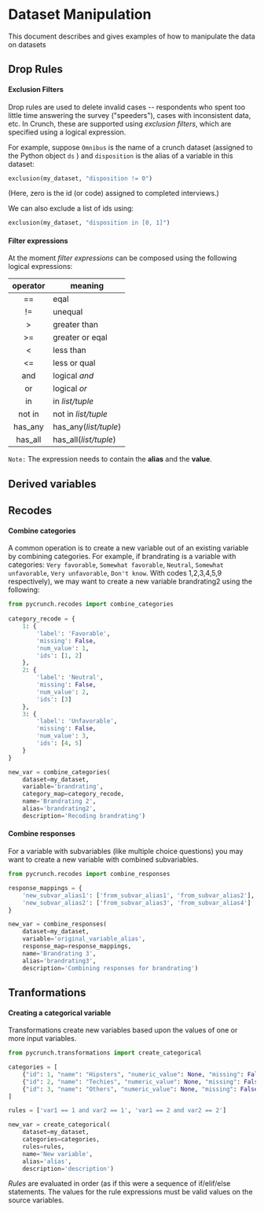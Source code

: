 Dataset Manipulation
====================

This document describes and gives examples of how
to manipulate the data on datasets


## Drop Rules

#### Exclusion Filters

Drop rules are used to delete invalid cases -- respondents who spent too little 
time answering the survey ("speeders"), cases with inconsistent data, etc. 
In Crunch, these are supported using *exclusion filters*, which are specified using a logical expression.

For example, suppose `Omnibus` is the name of a crunch dataset 
(assigned to the Python object `ds` ) and `disposition` is the alias of a variable in this dataset:

```python
exclusion(my_dataset, "disposition != 0")
```

(Here, zero is the id (or code) assigned to completed interviews.)

We can also exclude a list of ids using:

```python
exclusion(my_dataset, "disposition in [0, 1]")
```

#### Filter expressions

At the moment *filter expressions* can be composed using the following logical expressions:

| operator | meaning               |
|:--------:|-----------------------|
| ==       | eqal                  |
| !=       | unequal               |
| >        | greater than          |
| >=       | greater or eqal       |
| <        | less than             |
| <=       | less or qual          |
| and      | logical *and*         |
| or       | logical *or*          |
| in       | in *list/tuple*       |
| not in   | not in *list/tuple*   |
| has_any  | has_any(*list/tuple*) |
| has_all  | has_all(*list/tuple*) |

`Note:` The expression needs to contain the **alias** and the **value**.

## Derived variables

## Recodes

#### Combine categories

A common operation is to create a new variable out of an existing variable by combining categories. 
For example, if brandrating is a variable with categories:
`Very favorable`, `Somewhat favorable`, `Neutral`, `Somewhat unfavorable`, `Very unfavorable`, `Don't know`. 
With codes 1,2,3,4,5,9 respectively), we may want to create a new variable brandrating2 using the following:

```python
from pycrunch.recodes import combine_categories
    
category_recode = {
    1: {
        'label': 'Favorable',
        'missing': False,
        'num_value': 1,
        'ids': [1, 2]
    },
    2: {
        'label': 'Neutral',
        'missing': False,
        'num_value': 2,
        'ids': [3]
    },
    3: {
        'label': 'Unfavorable',
        'missing': False,
        'num_value': 3,
        'ids': [4, 5]
    }
}

new_var = combine_categories(
    dataset=my_dataset, 
    variable='brandrating', 
    category_map=category_recode, 
    name='Brandrating 2', 
    alias='brandrating2', 
    description='Recoding brandrating')
```

#### Combine responses

For a variable with subvariables (like multiple choice questions) you may want to create a 
new variable with combined subvariables.

```python
from pycrunch.recodes import combine_responses

response_mappings = {
    'new_subvar_alias1': ['from_subvar_alias1', 'from_subvar_alias2'],
    'new_subvar_alias2': ['from_subvar_alias3', 'from_subvar_alias4']
}

new_var = combine_responses(
    dataset=my_dataset, 
    variable='original_variable_alias', 
    response_map=response_mappings,
    name='Brandrating 3', 
    alias='brandrating3', 
    description='Combining responses for brandrating')
```

## Tranformations

#### Creating a categorical variable

Transformations create new variables based upon the values of one or more input variables. 

```python
from pycrunch.transformations import create_categorical

categories = [
    {"id": 1, "name": "Hipsters", "numeric_value": None, "missing": False},
    {"id": 2, "name": "Techies", "numeric_value": None, "missing": False},
    {"id": 3, "name": "Others", "numeric_value": None, "missing": False}
]

rules = ['var1 == 1 and var2 == 1', 'var1 == 2 and var2 == 2']

new_var = create_categorical(
    dataset=my_dataset,
    categories=categories,
    rules=rules,
    name='New variable',
    alias='alias', 
    description='description')
```

*Rules* are evaluated in order (as if this were a sequence of if/elif/else statements. The values for the rule expressions must be valid values on the source variables.